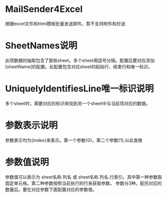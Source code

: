 # MailSender4Excel
根据excel文件和html模板批量发送邮件。暂不支持附件和抄送
# SheetNames说明
此项数据的抽取包含了那些sheet。多个sheet用逗号分隔。配置后要对应添加[sheetName]的配置。此配置包含对应sheet的起始行，结束行和唯一标识。
# UniquelyIdentifiesLine唯一标识说明
多个sheet时，需要对应的标识来找到另一个sheet中与当前项对应的数据。
# 参数表示说明
参数表示均为{index}来表示。第一个参数{0}，第二个参数{1},以此类推
# 参数值说明
参数值可以表示为 sheet名称.列名 或 sheet名称.列名.行索引。其中第一种参数取固定单元格。第二种参数按照当前执行的行来获取参数。
参数分3种。配完对应的数量后。要在对应参数下面配置对应的参数值。
